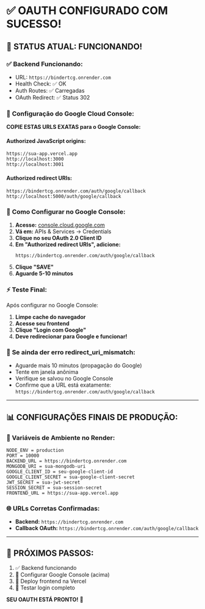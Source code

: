 # ✅ OAUTH CONFIGURADO COM SUCESSO!

## 🎉 STATUS ATUAL: FUNCIONANDO!

### ✅ **Backend Funcionando:**
- URL: `https://bindertcg.onrender.com`
- Health Check: ✅ OK
- Auth Routes: ✅ Carregadas
- OAuth Redirect: ✅ Status 302

### 🔐 **Configuração do Google Cloud Console:**

**COPIE ESTAS URLS EXATAS para o Google Console:**

#### Authorized JavaScript origins:
```
https://sua-app.vercel.app
http://localhost:3000
http://localhost:3001
```

#### Authorized redirect URIs:
```
https://bindertcg.onrender.com/auth/google/callback
http://localhost:5000/auth/google/callback
```

### 🔧 **Como Configurar no Google Console:**

1. **Acesse:** [console.cloud.google.com](https://console.cloud.google.com)
2. **Vá em:** APIs & Services → Credentials
3. **Clique no seu OAuth 2.0 Client ID**
4. **Em "Authorized redirect URIs", adicione:**
   ```
   https://bindertcg.onrender.com/auth/google/callback
   ```
5. **Clique "SAVE"**
6. **Aguarde 5-10 minutos**

### ⚡ **Teste Final:**

Após configurar no Google Console:

1. **Limpe cache do navegador**
2. **Acesse seu frontend**
3. **Clique "Login com Google"**
4. **Deve redirecionar para Google e funcionar!**

### 🚨 **Se ainda der erro redirect_uri_mismatch:**

- Aguarde mais 10 minutos (propagação do Google)
- Tente em janela anônima
- Verifique se salvou no Google Console
- Confirme que a URL está exatamente: `https://bindertcg.onrender.com/auth/google/callback`

---

## 📊 **CONFIGURAÇÕES FINAIS DE PRODUÇÃO:**

### 🔐 Variáveis de Ambiente no Render:
```
NODE_ENV = production
PORT = 10000
BACKEND_URL = https://bindertcg.onrender.com
MONGODB_URI = sua-mongodb-uri
GOOGLE_CLIENT_ID = seu-google-client-id
GOOGLE_CLIENT_SECRET = sua-google-client-secret
JWT_SECRET = sua-jwt-secret
SESSION_SECRET = sua-session-secret
FRONTEND_URL = https://sua-app.vercel.app
```

### 🌐 URLs Corretas Confirmadas:
- **Backend:** `https://bindertcg.onrender.com`
- **Callback OAuth:** `https://bindertcg.onrender.com/auth/google/callback`

---

## 🎯 **PRÓXIMOS PASSOS:**

1. ✅ Backend funcionando
2. 🔧 Configurar Google Console (acima)
3. 🚀 Deploy frontend na Vercel
4. 🧪 Testar login completo

**SEU OAUTH ESTÁ PRONTO!** 🎉
